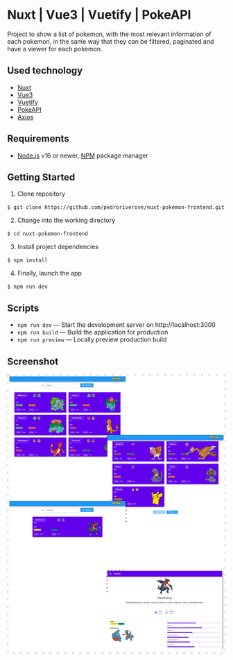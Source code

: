 # Nuxt | Vue3 | Vuetify | PokeAPI

Project to show a list of pokemon, with the most relevant information of 
each pokemon, in the same way that they can be filtered, paginated and have a
viewer for each pokemon.

## Used technology

- [Nuxt](https://nuxt.com/)
- [Vue3](https://vuejs.org/)
- [Vuetify](https://vuetifyjs.com/en/)
- [PokeAPI](https://pokeapi.co/)
- [Axios](https://axios-http.com/)

## Requirements

- [Node.js](https://nodejs.org/) v16 or newer, [NPM](https://www.npmjs.com/) package manager

## Getting Started

1. Clone repository
```
$ git clone https://github.com/pedroriverove/nuxt-pokemon-frontend.git
```
2. Change into the working directory
```
$ cd nuxt-pokemon-frontend
```
3. Install project dependencies
```
$ npm install
```
4. Finally, launch the app
```
$ npm run dev
```

## Scripts

- `npm run dev` — Start the development server on http://localhost:3000
- `npm run build` — Build the application for production
- `npm run preview` — Locally preview production build

## Screenshot

![](./screenshot.png)
